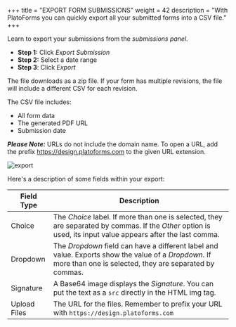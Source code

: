 +++
title = "EXPORT FORM SUBMISSIONS"
weight = 42
description = "With PlatoForms you can quickly export all your submitted forms into a CSV file."
+++

Learn to export your submissions from the *submissions panel*.

* **Step 1:** Click *Export Submission*
* **Step 2:** Select a date range
* **Step 3**: Click *Export*

The file downloads as a zip file. If your form has multiple revisions, the file will include a different CSV for each revision.

The CSV file includes:

* All form data
* The generated PDF URL
* Submission date

***Please Note:*** URLs do not include the domain name. To open a URL, add the prefix https://design.platoforms.com to the given URL extension.



![export](/images/export.png)



Here's a description of some fields within your export:

| Field Type   | Description                                                  |
| ------------ | ------------------------------------------------------------ |
| Choice       | The *Choice* label. If more than one is selected, they are separated by commas. If the *Other* option is used, its input value appears after the last comma. |
| Dropdown     | The *Dropdown* field can have a different label and value. Exports show the value of a *Dropdown*. If more than one is selected, they are separated by commas. |
| Signature    | A Base64 image displays the *Signature*. You can put the text as a `src` directly in the HTML img tag. |
| Upload Files | The URL for the files.  Remember to prefix your URL with `https://design.platoforms.com` |

